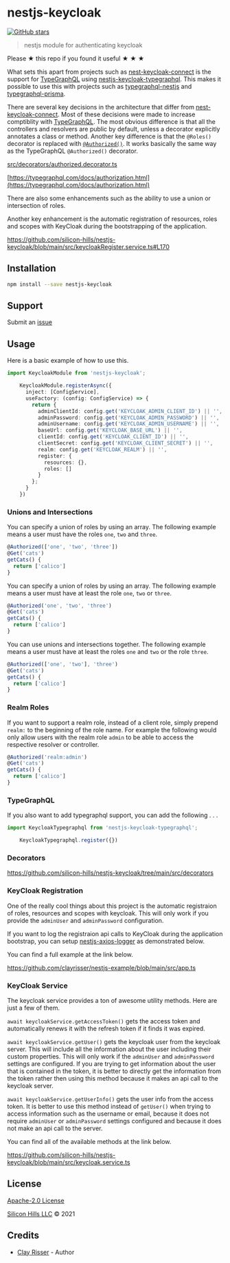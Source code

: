 # nestjs-keycloak

[![GitHub stars](https://img.shields.io/github/stars/silicon-hills/nestjs-keycloak.svg?style=social&label=Stars)](https://github.com/silicon-hills/nestjs-keycloak)

> nestjs module for authenticating keycloak

Please ★ this repo if you found it useful ★ ★ ★

What sets this apart from projects such as [nest-keycloak-connect](https://www.npmjs.com/package/nest-keycloak-connect) is
the support for [TypeGraphQL](https://typegraphql.com) using [nestjs-keycloak-typegraphql](https://www.npmjs.com/package/nestjs-keycloak-typegraphql).
This makes it possible to use this with projects such as [typegraphql-nestjs](https://www.npmjs.com/package/typegraphql-nestjs)
and [typegraphql-prisma](https://www.npmjs.com/package/typegraphql-prisma).

There are several key decisions in the architecture that differ from [nest-keycloak-connect](https://www.npmjs.com/package/nest-keycloak-connect). Most of these decisions were made to increase comptiblity with [TypeGraphQL](https://typegraphql.com). The most obvious difference is that all
the controllers and resolvers are public by default, unless a decorator explicitly annotates a class or method. Another key difference is that
the `@Roles()` decorator is replaced with [`@Authorized()`](src/decorators/authorized.decorator.ts). It works basically the same way as the
TypeGraphQL `@Authorized()` decorator.

[src/decorators/authorized.decorator.ts](src/decorators/authorized.decorator.ts)

[https://typegraphql.com/docs/authorization.html](https://typegraphql.com/docs/authorization.html)

There are also some enhancements such as the ability to use a union or intersection of roles.

Another key enhancement is the automatic registration of resources, roles and scopes with KeyCloak during the bootstrapping of the application.

https://github.com/silicon-hills/nestjs-keycloak/blob/main/src/keycloakRegister.service.ts#L170


## Installation

```sh
npm install --save nestjs-keycloak
```

## Support

Submit an [issue](https://github.com/silicon-hills/nestjs-keycloak/issues/new)

## Usage

Here is a basic example of how to use this.

```ts
import KeycloakModule from 'nestjs-keycloak';
```

```ts
    KeycloakModule.registerAsync({
      inject: [ConfigService],
      useFactory: (config: ConfigService) => {
        return {
          adminClientId: config.get('KEYCLOAK_ADMIN_CLIENT_ID') || '',
          adminPassword: config.get('KEYCLOAK_ADMIN_PASSWORD') || '',
          adminUsername: config.get('KEYCLOAK_ADMIN_USERNAME') || '',
          baseUrl: config.get('KEYCLOAK_BASE_URL') || '',
          clientId: config.get('KEYCLOAK_CLIENT_ID') || '',
          clientSecret: config.get('KEYCLOAK_CLIENT_SECRET') || '',
          realm: config.get('KEYCLOAK_REALM') || '',
          register: {
            resources: {},
            roles: []
          }
        };
      }
    })
```

### Unions and Intersections

You can specify a union of roles by using an array. The following example
means a user must have the roles `one`, `two` and `three`.

```ts
@Authorized(['one', 'two', 'three'])
@Get('cats')
getCats() {
  return ['calico']
}
```

You can specify a union of roles by using an array. The following example
means a user must have at least the role `one`, `two` or `three`.

```ts
@Authorized('one', 'two', 'three')
@Get('cats')
getCats() {
  return ['calico']
}
```

You can use unions and intersections together. The following example
means a user must have at least the roles `one` and `two` or the role `three`.

```ts
@Authorized(['one', 'two'], 'three')
@Get('cats')
getCats() {
  return ['calico']
}
```

### Realm Roles

If you want to support a realm role, instead of a client role, simply prepend `realm:`
to the beginning of the role name. For example the following would only allow users
with the realm role `admin` to be able to access the respective resolver or controller.

```ts
@Authorized('realm:admin')
@Get('cats')
getCats() {
  return ['calico']
}
```

### TypeGraphQL

If you also want to add typegraphql support, you can add the following . . .

```ts
import KeycloakTypegraphql from 'nestjs-keycloak-typegraphql';
```

```ts
    KeycloakTypegraphql.register({})
```

### Decorators

https://github.com/silicon-hills/nestjs-keycloak/tree/main/src/decorators

### KeyCloak Registration

One of the really cool things about this project is the automatic registraion of
roles, resources and scopes with keycloak. This will only work if you provide
the `adminUser` and `adminPassword` configuration.

If you want to log the registraion api calls to KeyCloak during the application bootstrap, you can setup
[nestjs-axios-logger](https://www.npmjs.com/package/nestjs-axios-logger) as demonstrated below.

You can find a full example at the link below.

https://github.com/clayrisser/nestjs-example/blob/main/src/app.ts

### KeyCloak Service

The keycloak service provides a ton of awesome utility methods. Here are just a few
of them.

`await keycloakService.getAccessToken()` gets the access token and automatically renews it
with the refresh token if it finds it was expired.

`await keycloakService.getUser()` gets the keycloak user from the keycloak server. This will
include all the information about the user including their custom properties. This will only
work if the `adminUser` and `adminPassword` settings are configured. If you are trying
to get information about the user that is contained in the token, it is better to directly
get the information from the token rather then using this method because it makes an api
call to the keycloak server.

`await keycloakService.getUserInfo()` gets the user info from the access token. It is better
to use this method instead of `getUser()` when trying to access information such as the username
or email, because it does not require `adminUser` or `adminPassword` settings configured and because
it does not make an api call to the server.

You can find all of the available methods at the link below.

https://github.com/silicon-hills/nestjs-keycloak/blob/main/src/keycloak.service.ts

## License

[Apache-2.0 License](LICENSE)

[Silicon Hills LLC](https://siliconhills.dev) © 2021

## Credits

- [Clay Risser](https://clayrisser.com) - Author
